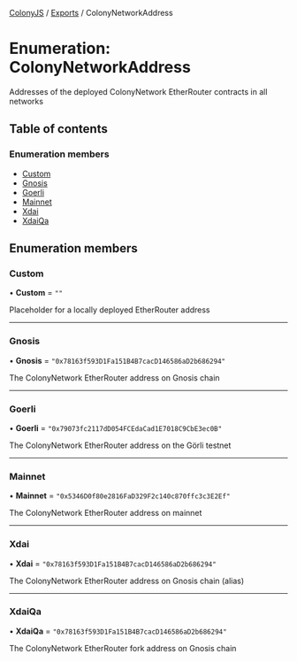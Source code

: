 [ColonyJS](../README.md) / [Exports](../modules.md) / ColonyNetworkAddress

# Enumeration: ColonyNetworkAddress

Addresses of the deployed ColonyNetwork EtherRouter contracts in all networks

## Table of contents

### Enumeration members

- [Custom](ColonyNetworkAddress.md#custom)
- [Gnosis](ColonyNetworkAddress.md#gnosis)
- [Goerli](ColonyNetworkAddress.md#goerli)
- [Mainnet](ColonyNetworkAddress.md#mainnet)
- [Xdai](ColonyNetworkAddress.md#xdai)
- [XdaiQa](ColonyNetworkAddress.md#xdaiqa)

## Enumeration members

### Custom

• **Custom** = `""`

Placeholder for a locally deployed EtherRouter address

___

### Gnosis

• **Gnosis** = `"0x78163f593D1Fa151B4B7cacD146586aD2b686294"`

The ColonyNetwork EtherRouter address on Gnosis chain

___

### Goerli

• **Goerli** = `"0x79073fc2117dD054FCEdaCad1E7018C9CbE3ec0B"`

The ColonyNetwork EtherRouter address on the Görli testnet

___

### Mainnet

• **Mainnet** = `"0x5346D0f80e2816FaD329F2c140c870ffc3c3E2Ef"`

The ColonyNetwork EtherRouter address on mainnet

___

### Xdai

• **Xdai** = `"0x78163f593D1Fa151B4B7cacD146586aD2b686294"`

The ColonyNetwork EtherRouter address on Gnosis chain (alias)

___

### XdaiQa

• **XdaiQa** = `"0x78163f593D1Fa151B4B7cacD146586aD2b686294"`

The ColonyNetwork EtherRouter fork address on Gnosis chain
